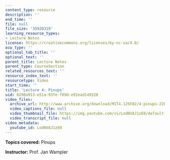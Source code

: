 ```yaml
---
content_type: resource
description: ''
end_time: ''
file: null
file_size: '35920319'
learning_resource_types:
- Lecture Notes
license: https://creativecommons.org/licenses/by-nc-sa/4.0/
ocw_type: ''
optional_tab_title: ''
optional_text: ''
parent_title: Lecture Notes
parent_type: CourseSection
related_resources_text: ''
resource_index_text: ''
resourcetype: Video
start_time: ''
title: 'Lecture 4: Pinups'
uid: 0298a913-e51a-93fe-f09d-e91ead149320
video_files:
  archive_url: http://www.archive.org/download/MIT4.125F02/4-pinups-220k.mp4
  video_captions_file: null
  video_thumbnail_file: https://img.youtube.com/vi/LodNVAJ1zE0/default.jpg
  video_transcript_file: null
video_metadata:
  youtube_id: LodNVAJ1zE0
---
```


**Topics covered:** Pinups

**Instructor:** Prof. Jan Wampler

